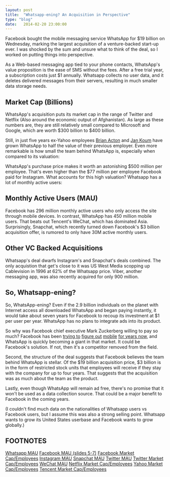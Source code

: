 ```yaml
---
layout: post
title:  "Whatsapp-ening? An Acquisition in Perspective"
type: "blog"
date:   2014-02-20 23:00:00
---
```


<!-- Post specific styles -->
<style>
	
rect {
	stroke-width: 2.5px;
}

</style>

<!-- Post Content -->
<p class="first-paragraph">
Facebook bought the mobile messaging service WhatsApp for $19 billion on Wednesday, marking the largest acquisition of a venture-backed start-up ever. I was shocked by the sum and unsure what to think of the deal, so I worked on putting things into perspective.
</p>

As a Web-based messaging app tied to your phone contacts, WhatsApp's value proposition is the ease of SMS without the fees. After a free trial year, a subscription costs just $1 annually. Whatsapp collects no user data, and it deletes delivered messages from their servers, resulting in much smaller data storage needs.


<h2 class="space-bottom space-top">Market Cap (Billions)</h2>
<div id="market-cap" class="space-bottom space-top"></div>

WhatsApp's acquisition puts its market cap in the range of Twitter and Netflix (Also around the economic output of Afghanistan). As large as these numbers are, they are still relatively small compared to Microsoft and Google, which are worth $300 billion to $400 billion.

Still, in just five years ex-Yahoo employees <a href="https://twitter.com/brianacton/status/3109544383">Brian Acton</a> and <a href="http://www.businessinsider.com/whatsapp-jan-koum-lived-on-food-stamps-2014-2">Jan Koum</a> have grown WhatsApp to half the value of their previous employer. Even more remarkable is how small the team behind WhatsApp is, especially when compared to its valuation:


<div id="market-cap-employee" class="space-bottom space-top"></div>

WhatsApp's purchase price makes it worth an astonishing $500 million per employee. That's even higher than the $77 million per employee Facebook paid for Instagram.
What accounts for this high valuation? Whatsapp has a lot of monthly active users:


<h2 class="space-top">Monthly Active Users (MAU)</h2>

<div id="mau-chart" class="space-bottom space-top"></div>

Facebook has 296 million monthly active users who only access the site through mobile devices. In contrast, WhatsApp has 450 million mobile users. That beats out Tencent's WeChat, which has dominated Asia. Surprisingly, Snapchat, which recently turned down Facebook's $3 billion acquisition offer, is rumored to only have 30M active monthly users.

<h2 class="space-top space-bottom">Other VC Backed Acquisitions</h2>

<div id="acq-chart" class="space-bottom space-top"></div>

Whatsapp's deal dwarfs Instagram's and Snapchat's deals combined. The only acquistion that get's close to it was US West Media scopping up Cablevision in 1996 at 62% of the Whatsapp price. Viber, another messaging app, was also recently acquired for only 900 million.

<h2 class="space-top space-bottom">So, Whatsapp-ening?</h2>
So, WhatsApp-ening?
Even if the 2.9 billion individuals on the planet with Internet access all downloaded WhatsApp and began paying instantly, it would take about seven years for Facebook to recoup its investment at $1 per user per year. WhatsApp has no plans to integrate ads into its product.

So why was Facebook chief executive Mark Zuckerberg willing to pay so much? Facebook has been <a href="http://readwrite.com/2012/08/23/how-facebook-ditched-the-mobile-web-went-native-with-its-new-ios-app#awesm=~ownMsLfIXLhclm">trying to</a>  <a href="http://bgr.com/2013/04/15/facebook-home-google-play-reviews-438930/">figure out</a>  <a href="https://www.facebook.com/mobile/messenger">mobile</a>  <a href="http://www.theverge.com/2014/1/30/5360358/facebook-paper-iphone-app">for years now</a>, and WhatsApp is quickly becoming a giant in that market. It could be Facebook's solution. If not, then it's a competitor removed from the field.

Second, the structure of the deal suggests that Facebook believes the team behind WhatsApp is stellar. Of the $19 billion acquisition price, $3 billion is in the form of restricted stock units that employees will receive if they stay with the company for up to four years. That suggests that the acquisition was as much about the team as the product.

Lastly, even though WhatsApp will remain ad free, there's no promise that it won't be used as a data collection source. That could be a major benefit to Facebook in the coming years.

(I couldn't find much data on the nationalities of Whatsapp users vs Facebook users, but I assume this was also a strong selling point. Whatsapp wants to grow its United States userbase and Facebook wants to grow globally.)





<h2 class="space-top">FOOTNOTES</h2>

<a href="http://sequoiacapital.tumblr.com/post/77211282835/four-numbers-that-explain-why-facebook-acquire
">Whatsapp MAU</a>
<a href="http://files.shareholder.com/downloads/AMDA-NJ5DZ/2971387046x0x721748/be75c513-b84a-486d-a838-25cdc79c6a16/FB_Q413EarningsSlidesFINAL.pdf">Facebook MAU (slides 5-7)</a>
<a href="http://techcrunch.com/2013/01/30/zuck-facebook-will-grow-headcount-quickly-in-2013-to-develop-future-money-making-products/">Facebook Market Cap/Employees</a>
<a href="http://mashable.com/2013/09/08/instagram-150-million-monthly-active-users/">Instagram MAU</a>
<a href="http://www.businessinsider.com/snapchat-active-users-exceed-30-million-2013-12#ixzz2nL7tY74w">Snapchat MAU</a>
<a href="http://thenextweb.com/twitter/2014/02/05/twitter-passes-million-monthly-active-users-x-million-mobile-users/#!wy0fy">Twitter MAU</a>
<a href="http://www.geekwire.com/2013/twitter-employs-2300/">Twitter Market Cap/Employees</a>
<a href="http://blogs.wsj.com/digits/2014/01/27/chinas-wechat-app-targets-u-s-users/">WeChat MAU</a>
<a href="http://www.macroaxis.com/invest/ratio/NFLX--Number-of-Employees">Netflix Market Cap/Employees</a>
<a href="http://investor.yahoo.net/faq.cfm">Yahoo Market Cap/Employees</a>
<a href="http://blogs.wsj.com/digits/2013/09/17/tencent-market-value-tops-100-billion-nearing-facebook/">Tencent Market Cap/Employees</a>




<script src="http://d3js.org/d3.v2.min.js"></script>
<script>
function renderChart() {

var data = d3.csv.parse(d3.select('#csv').text());
var valueLabelWidth = 40; // space reserved for value labels (right)
var barHeight = 30; // height of one bar
var barLabelWidth = 120; // space reserved for bar labels
var barLabelPadding = 5; // padding between bar and bar labels (left)
var gridLabelHeight = 18; // space reserved for gridline labels
var gridChartOffset = 3; // space between start of grid and first bar
var maxBarWidth = 560; // width of the bar with the max value
 
// accessor functions 
var barLabel = function(d) { return d['Name']; };
var barValue = function(d) { return parseFloat(d[' Market Cap (Bil)']); };
 
// scales
var yScale = d3.scale.ordinal().domain(d3.range(0, data.length)).rangeBands([0, data.length * barHeight]);
var y = function(d, i) { return yScale(i); };
var yText = function(d, i) { return y(d, i) + yScale.rangeBand() / 2; };
var x = d3.scale.linear().domain([0, d3.max(data, barValue)]).range([0, maxBarWidth]);
// svg container element
var chart = d3.select('#market-cap').append("svg")
  .attr('width', maxBarWidth + barLabelWidth + valueLabelWidth)
  .attr('height', gridLabelHeight + gridChartOffset + data.length * barHeight);
var labelsContainer = chart.append('g')
  .attr('transform', 'translate(' + 90 + ',' + (gridLabelHeight + gridChartOffset) + ')'); 
labelsContainer.selectAll('text').data(data).enter().append('text')
  .attr('y', yText)
  .attr('stroke', 'none')
  .attr('fill', 'black')
  .attr("dy", ".35em") // vertical-align: middle
  .attr('text-anchor', 'end')
  .text(barLabel);
// bars
var barsContainer = chart.append('g')
  .attr('transform', 'translate(' + 100 + ',' + (gridLabelHeight + gridChartOffset) + ')'); 
barsContainer.selectAll("rect").data(data).enter().append("rect")
  .attr('y', y)
  .attr('height', yScale.rangeBand())
  .attr('width', function(d) { return x(barValue(d)); })
  .attr('stroke', 'white')
  .attr('fill', 'blue');
// bar value labels
barsContainer.selectAll("text").data(data).enter().append("text")
  .attr("x", function(d) { return x(barValue(d)); })
  .attr("y", yText)
  .attr("dx", 3) // padding-left
  .attr("dy", ".35em") // vertical-align: middle
  .attr("text-anchor", "start") // text-align: right
  .attr("fill", "black")
  .attr("stroke", "none")
  .text(function(d) { return d3.round(barValue(d), 2); });
// start line
barsContainer.append("line")
  .attr("y1", -gridChartOffset)
  .attr("y2", yScale.rangeExtent()[1] + gridChartOffset)
  .style("stroke", "#000");


var data = d3.csv.parse(d3.select('#mcEmployee').text());
var valueLabelWidth = 40; // space reserved for value labels (right)
var barHeight = 30; // height of one bar
var barLabelWidth = 120; // space reserved for bar labels
var barLabelPadding = 5; // padding between bar and bar labels (left)
var gridLabelHeight = 18; // space reserved for gridline labels
var gridChartOffset = 3; // space between start of grid and first bar
var maxBarWidth = 360; // width of the bar with the max value
 
// accessor functions 
var barLabel = function(d) { return d['Name']; };
var barValue = function(d) { return parseFloat(d[' Value per Employee (Mil)']); };
 
// scales
var yScale = d3.scale.ordinal().domain(d3.range(0, data.length)).rangeBands([0, data.length * barHeight]);
var y = function(d, i) { return yScale(i); };
var yText = function(d, i) { return y(d, i) + yScale.rangeBand() / 2; };
var x = d3.scale.linear().domain([0, d3.max(data, barValue)]).range([0, maxBarWidth]);
// svg container element
var chart = d3.select('#market-cap-employee').append("svg")
  .attr('width', maxBarWidth + barLabelWidth + valueLabelWidth + 200)
  .attr('height', gridLabelHeight + gridChartOffset + data.length * barHeight);
var labelsContainer = chart.append('g')
  .attr('transform', 'translate(' + 225 + ',' + (gridLabelHeight + gridChartOffset) + ')'); 
labelsContainer.selectAll('text').data(data).enter().append('text')
  .attr('y', yText)
  .attr('stroke', 'none')
  .attr('fill', 'black')
  .attr("dy", ".35em") // vertical-align: middle
  .attr('text-anchor', 'end')
  .text(barLabel);
// bars
var barsContainer = chart.append('g')
  .attr('transform', 'translate(' + 235 + ',' + (gridLabelHeight + gridChartOffset) + ')'); 
barsContainer.selectAll("rect").data(data).enter().append("rect")
  .attr('y', y)
  .attr('height', yScale.rangeBand())
  .attr('width', function(d) { return x(barValue(d)); })
  .attr('stroke', 'white')
  .attr('fill', 'blue');
// bar value labels
barsContainer.selectAll("text").data(data).enter().append("text")
  .attr("x", function(d) { return x(barValue(d)); })
  .attr("y", yText)
  .attr("dx", 3) // padding-left
  .attr("dy", ".35em") // vertical-align: middle
  .attr("text-anchor", "start") // text-align: right
  .attr("fill", "black")
  .attr("stroke", "none")
  .text(function(d) { return d3.round(barValue(d), 2); });
// start line
barsContainer.append("line")
  .attr("y1", -gridChartOffset)
  .attr("y2", yScale.rangeExtent()[1] + gridChartOffset)
  .style("stroke", "#000");  


var data = d3.csv.parse(d3.select('#mau').text());
var valueLabelWidth = 40; // space reserved for value labels (right)
var barHeight = 30; // height of one bar
var barLabelWidth = 120; // space reserved for bar labels
var barLabelPadding = 5; // padding between bar and bar labels (left)
var gridLabelHeight = 18; // space reserved for gridline labels
var gridChartOffset = 3; // space between start of grid and first bar
var maxBarWidth = 450; // width of the bar with the max value
 
// accessor functions 
var barLabel = function(d) { return d['Name']; };
var barValue = function(d) { return parseFloat(d[' MAU']); };
 
// scales
var yScale = d3.scale.ordinal().domain(d3.range(0, data.length)).rangeBands([0, data.length * barHeight]);
var y = function(d, i) { return yScale(i); };
var yText = function(d, i) { return y(d, i) + yScale.rangeBand() / 2; };
var x = d3.scale.linear().domain([0, d3.max(data, barValue)]).range([0, maxBarWidth]);
// svg container element
var chart = d3.select('#mau-chart').append("svg")
  .attr('width', maxBarWidth + barLabelWidth + valueLabelWidth+100)
  .attr('height', gridLabelHeight + gridChartOffset + data.length * barHeight);
var labelsContainer = chart.append('g')
  .attr('transform', 'translate(' + 150 + ',' + (gridLabelHeight + gridChartOffset) + ')'); 
labelsContainer.selectAll('text').data(data).enter().append('text')
  .attr('y', yText)
  .attr('stroke', 'none')
  .attr('fill', 'black')
  .attr("dy", ".35em") // vertical-align: middle
  .attr('text-anchor', 'end')
  .text(barLabel);
// bars
var barsContainer = chart.append('g')
  .attr('transform', 'translate(' + 160 + ',' + (gridLabelHeight + gridChartOffset) + ')'); 
barsContainer.selectAll("rect").data(data).enter().append("rect")
  .attr('y', y)
  .attr('height', yScale.rangeBand())
  .attr('width', function(d) { return x(barValue(d)); })
  .attr('stroke', 'white')
  .attr('fill', 'blue');
// bar value labels
barsContainer.selectAll("text").data(data).enter().append("text")
  .attr("x", function(d) { return x(barValue(d)); })
  .attr("y", yText)
  .attr("dx", 3) // padding-left
  .attr("dy", ".35em") // vertical-align: middle
  .attr("text-anchor", "start") // text-align: right
  .attr("fill", "black")
  .attr("stroke", "none")
  .text(function(d) { return d3.round(barValue(d), 2); });
// start line
barsContainer.append("line")
  .attr("y1", -gridChartOffset)
  .attr("y2", yScale.rangeExtent()[1] + gridChartOffset)
  .style("stroke", "#000");  

var data = d3.csv.parse(d3.select('#acq').text());
var valueLabelWidth = 40; // space reserved for value labels (right)
var barHeight = 30; // height of one bar
var barLabelWidth = 120; // space reserved for bar labels
var barLabelPadding = 5; // padding between bar and bar labels (left)
var gridLabelHeight = 18; // space reserved for gridline labels
var gridChartOffset = 3; // space between start of grid and first bar
var maxBarWidth = 200; // width of the bar with the max value
 
// accessor functions 
var barLabel = function(d) { return d['Name']; };
var barValue = function(d) { return parseFloat(d[' Price']); };
var buyer = function(d) { return d[' Buyer']; };
 
// scales
var yScale = d3.scale.ordinal().domain(d3.range(0, data.length)).rangeBands([0, data.length * barHeight]);
var y = function(d, i) { return yScale(i); };
var yText = function(d, i) { return y(d, i) + yScale.rangeBand() / 2; };
var x = d3.scale.linear().domain([0, d3.max(data, barValue)]).range([0, maxBarWidth]);
// svg container element
var chart = d3.select('#acq-chart').append("svg")
  .attr('width', maxBarWidth + barLabelWidth + valueLabelWidth+200)
  .attr('height', gridLabelHeight + gridChartOffset + data.length * barHeight);
var labelsContainer = chart.append('g')
  .attr('transform', 'translate(' + 200 + ',' + (gridLabelHeight + gridChartOffset) + ')'); 
labelsContainer.selectAll('text').data(data).enter().append('text')
  .attr('y', yText)
  .attr('stroke', 'none')
  .attr('fill', 'black')
  .attr("dy", ".35em") // vertical-align: middle
  .attr('text-anchor', 'end')
  .text(barLabel);
// bars
var barsContainer = chart.append('g')
  .attr('transform', 'translate(' + 210 + ',' + (gridLabelHeight + gridChartOffset) + ')'); 
barsContainer.selectAll("rect").data(data).enter().append("rect")
  .attr('y', y)
  .attr('height', yScale.rangeBand())
  .attr('width', function(d) { return x(barValue(d)); })
  .attr('stroke', 'white')
  .attr('fill', 'blue');
// bar value labels
barsContainer.selectAll("text").data(data).enter().append("text")
  .attr("x", function(d) { return x(barValue(d)); })
  .attr("y", yText)
  .attr("dx", 6) // padding-left
  .attr("dy", ".35em") // vertical-align: middle
  .attr('stroke', 'none')
  .attr('fill', 'black')
  .attr("dy", ".35em") // vertical-align: middle
  // .attr('text-anchor', 'end')
  .text(buyer);
// start line
barsContainer.append("line")
  .attr("y1", -gridChartOffset)
  .attr("y2", yScale.rangeExtent()[1] + gridChartOffset)
  .style("stroke", "#000");  

}
</script>
<script id="csv" type="text/csv">Name, Market Cap (Bil)
Whatsapp, 19
Twitter, 20
Netflix, 25.5
Yahoo, 39.28
Facebook, 173.5
Tencent, 138
</script>

<script id="mcEmployee" type="text/csv">Name, Value per Employee (Mil)
Whatsapp ($19B/35), 593
Twitter ($20B/2300), 8.7
Netflix ($25.5B/2040), 12.25
Yahoo ($39.28B/12300), 3
Facebook (173.5B/~5000), 34.7
Tencent ($138/26962), 5
</script>

<script id="mau" type="text/csv">Name, MAU
Whatsapp, 450
Facebook, 1228
FB (Mobile), 945
FB (Mobile Only), 296
WeChat (Tencent), 272
Twitter, 241
Twitter (Mobile), 184
Instagram, 150
Snapchat, 30
</script>

<script id="acq" type="text/csv">Name, Price, Buyer
Whatsapp, 19, $19B - Facebook
Instagram, 1, $1B - FB
Snapchat, 3, $3B - FB (not realized) 
Paypal, 1.5, $1.5B - Ebay
Skype, 2.6, $2.6B - Ebay
Skype, 8.5, $8.5B - Microsoft
Continental Cablevision, 11.8, $11.8B - US West Media
Nest, 3.2, $3.2B - Google
Viber, .9, $.9B - Ratuken
</script>
<script>renderChart();</script>



